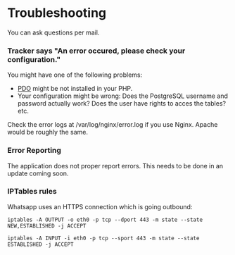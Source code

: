 # Troubleshooting

You can ask questions per mail.

### Tracker says "An error occured, please check your configuration."

You might have one of the following problems:

* [PDO](http://php.net/manual/en/book.pdo.php) might be not installed in your PHP.
* Your configuration might be wrong: Does the PostgreSQL username and password actually work? Does the user have rights to acces the tables? etc.

Check the error logs at /var/log/nginx/error.log if you use Nginx. Apache would be roughly the same.

### Error Reporting

The application does not proper report errors. This needs to be done in an update coming soon.


### IPTables rules

Whatsapp uses an HTTPS connection which is going outbound:

`iptables -A OUTPUT -o eth0 -p tcp --dport 443 -m state --state NEW,ESTABLISHED -j ACCEPT`

`iptables -A INPUT -i eth0 -p tcp --sport 443 -m state --state ESTABLISHED -j ACCEPT`